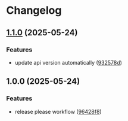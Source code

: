# Changelog

## [1.1.0](https://github.com/go-systems-lab/go-backend-engineering/compare/v1.0.0...v1.1.0) (2025-05-24)


### Features

* update api version automatically ([932578d](https://github.com/go-systems-lab/go-backend-engineering/commit/932578dbd5782e5d354eb925ce229061b7b001d8))

## 1.0.0 (2025-05-24)


### Features

* release please workflow ([96428f8](https://github.com/go-systems-lab/go-backend-engineering/commit/96428f8ee1cea28fea3d0cbeaa1c8716b38b5ac3))
